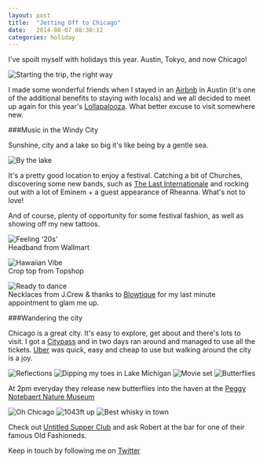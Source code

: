 ```yaml
---
layout: post
title:  "Jetting Off to Chicago"
date:   2014-08-07 08:30:12
categories: holiday
---
```


I've spoilt myself with holidays this year. Austin, Tokyo, and now Chicago! 

![Starting the trip, the right way](https://raw.githubusercontent.com/raphaelleheaf/nevercinderella/gh-pages/_assets/champagne.JPG)

I made some wonderful friends when I stayed in an [Airbnb](https://www.airbnb.co.uk/) in Austin (it's one of the additional benefits to staying with locals) and we all decided to meet up again for this year's [Lollapalooza](http://www.lollapalooza.com/). What better excuse to visit somewhere new.

###Music in the Windy City

Sunshine, city and a lake so big it's like being by a gentle sea. 

![By the lake](https://raw.githubusercontent.com/raphaelleheaf/nevercinderella/gh-pages/_assets/by_the_lake.JPG)

It's a pretty good location to enjoy a festival. Catching a bit of Churches, discovering some new bands, such as [The Last Internationale](http://www.thelastinternationale.com/) and rocking out with a lot of Eminem + a guest appearance of Rheanna. What's not to love!

And of course, plenty of opportunity for some festival fashion, as well as showing off my new tattoos.

![Feeling '20s'](https://raw.githubusercontent.com/raphaelleheaf/nevercinderella/gh-pages/_assets/1920s.JPG)  
Headband from Wallmart

![Hawaiian Vibe](https://raw.githubusercontent.com/raphaelleheaf/nevercinderella/gh-pages/_assets/hawaiian.JPG)  
Crop top from Topshop

![Ready to dance](https://raw.githubusercontent.com/raphaelleheaf/nevercinderella/gh-pages/_assets/diamonds.JPG)  
Necklaces from J.Crew & thanks to [Blowtique](http://www.blowtique.com/) for my last minute appointment to glam me up.

###Wandering the city

Chicago is a great city. It's easy to explore, get about and there's lots to visit. I got a [Citypass](http://www.citypass.com/chicago?mv_source=rkg&creative=53482547789&adpos=1t1&device=c&network=g&matchtype=e&gclid=CMXNwZrkq8ACFRHHtAod6hAAYg) and in two days ran around and managed to use all the tickets. [Uber](https://www.uber.com/invite/qtjwq) was quick, easy and cheap to use but walking around the city is a joy. 

![Reflections](https://raw.githubusercontent.com/raphaelleheaf/nevercinderella/gh-pages/_assets/reflections.JPG) ![Dipping my toes in Lake Michigan](https://raw.githubusercontent.com/raphaelleheaf/nevercinderella/gh-pages/_assets/toes.JPG) ![Movie set](https://raw.githubusercontent.com/raphaelleheaf/nevercinderella/gh-pages/_assets/movies.JPG) ![Butterflies](https://raw.githubusercontent.com/raphaelleheaf/nevercinderella/gh-pages/_assets/butterflies.JPG)

At 2pm everyday they release new butterflies into the haven at the [Peggy Notebaert Nature Museum](http://www.naturemuseum.org/the-museum)

![Oh Chicago](https://raw.githubusercontent.com/raphaelleheaf/nevercinderella/gh-pages/_assets/chicago.JPG) ![1043ft up](https://raw.githubusercontent.com/raphaelleheaf/nevercinderella/gh-pages/_assets/400mup.JPG) ![Best whisky in town](https://raw.githubusercontent.com/raphaelleheaf/nevercinderella/gh-pages/_assets/untitled.JPG)

Check out [Untitled Supper Club](http://untitledchicago.com/) and ask Robert at the bar for one of their famous Old Fashioneds.


Keep in touch by following me on [Twitter](https://twitter.com/cinderellanever) 



